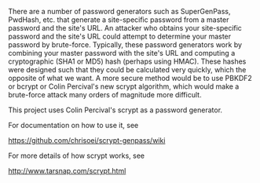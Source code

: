 There are a number of password generators such as SuperGenPass,
PwdHash, etc. that generate a site-specific password from a master
password and the site's URL. An attacker who obtains your site-specific  
password and the site's URL could attempt to determine your
master password by brute-force. Typically, these password generators
work by combining your master password with the site's URL and
computing a cryptographic (SHA1 or MD5) hash (perhaps using HMAC).
These hashes were designed such that they could be calculated very
quickly, which the opposite of what we want. A more secure method
would be to use PBKDF2 or bcrypt or Colin Percival's new scrypt
algorithm, which would make a brute-force  attack many orders of
magnitude more difficult.

This project uses Colin Percival's scrypt as a password generator.

For documentation on how to use it, see

  https://github.com/chrisoei/scrypt-genpass/wiki

For more details of how scrypt works, see

  http://www.tarsnap.com/scrypt.html
